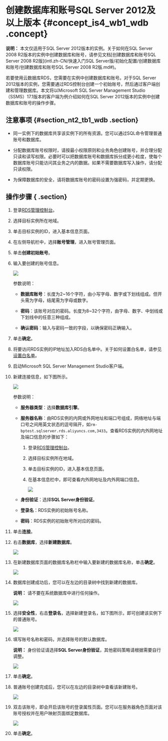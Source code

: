 # 创建数据库和账号SQL Server 2012及以上版本 {#concept_is4_wb1_wdb .concept}

**说明：** 本文仅适用于SQL Server 2012版本的实例。关于如何在SQL Server 2008 R2版本的实例中创建数据库和账号，请参见文档[创建数据库和账号SQL Server 2008 R2版](intl.zh-CN/快速入门SQL Server版/初始化配置/创建数据库和账号/创建数据库和账号SQL Server 2008 R2版.md#)。

若要使用云数据库RDS，您需要在实例中创建数据库和账号。对于SQL Server 2012版本的实例，您需要通过RDS控制台创建一个初始账号，然后通过客户端创建和管理数据库。本文将以Microsoft SQL Server Management Studio（SSMS）17.1版本的客户端为例介绍如何在SQL Server 2012版本的实例中创建数据库和账号的操作步骤。

## 注意事项 {#section_nt2_tb1_wdb .section}

-   同一实例下的数据库共享该实例下的所有资源。您可以通过SQL命令管理普通账号和数据库。

-   分配数据库账号权限时，请按最小权限原则和业务角色创建账号，并合理分配只读和读写权限。必要时可以把数据库账号和数据库拆分成更小粒度，使每个数据库账号只能访问其业务之内的数据。如果不需要数据库写入操作，请分配只读权限。

-   为保障数据库的安全，请将数据库账号的密码设置为强密码，并定期更换。


## 操作步骤 { .section}

1.  登录[RDS管理控制台](https://rds.console.aliyun.com/)。
2.  选择目标实例所在地域。
3.  单击目标实例的ID，进入基本信息页面。
4.  在左侧导航栏中，选择**账号管理**，进入账号管理页面。
5.  单击**创建初始账号**。
6.  输入要创建的账号信息。

    ![](http://static-aliyun-doc.oss-cn-hangzhou.aliyuncs.com/assets/img/7839/15335191062771_zh-CN.png)

    参数说明：

    -   **数据库账号**：长度为2~16个字符，由小写字母、数字或下划线组成。但开头需为字母，结尾需为字母或数字。

    -   **密码**：该账号对应的密码。长度为8~32个字符，由字母、数字、中划线或下划线中的任意三种组成。

    -   **确认密码**：输入与密码一致的字段，以确保密码正确输入。

7.  单击**确定**。
8.  将要访问RDS实例的IP地址加入RDS白名单中。关于如何设置白名单，请参见[设置白名单](../../../../intl.zh-CN/快速入门MySQL版/初始化配置/设置白名单.md#)。
9.  启动Microsoft SQL Server Management Studio客户端。
10. 新建连接信息，如下图所示。

    ![](http://static-aliyun-doc.oss-cn-hangzhou.aliyuncs.com/assets/img/7839/15335191062775_zh-CN.png)

    参数说明：

    -   **服务器类型**：选择**数据库引擎**。

    -   **服务器名称**：由RDS实例的内网或外网地址和端口号组成，网络地址与端口号之间用英文状态的逗号隔开，如`rm-bptest.sqlserver.rds.aliyuncs.com,3433`。查看RDS实例的内外网地址及端口信息的步骤如下：

        1.  登录[RDS管理控制台](https://rds.console.aliyun.com/)。
        2.  选择目标实例所在地域。
        3.  单击目标实例的ID，进入基本信息页面。
        4.  在基本信息栏中，即可查看内外网地址及内外网端口信息。

            ![](http://static-aliyun-doc.oss-cn-hangzhou.aliyuncs.com/assets/img/7839/15335191062776_zh-CN.png)

    -   **身份验证**：选择**SQL Server身份验证**。

    -   **登录名**：RDS实例的初始账号名称。

    -   **密码**：RDS实例的初始账号所对应的密码。

11. 单击**连接**。
12. 右击**数据库**，选择**新建数据库**。

    ![](http://static-aliyun-doc.oss-cn-hangzhou.aliyuncs.com/assets/img/7839/15335191062777_zh-CN.png)

13. 在新建数据库页面的数据库名称栏中输入要新建的数据库名称，单击**确定**。

    ![](http://static-aliyun-doc.oss-cn-hangzhou.aliyuncs.com/assets/img/7839/15335191062778_zh-CN.png)

14. 数据库创建成功后，您可以在左边的目录树中找到新建的数据库。

    **说明：** 请不要在系统数据库中进行任何操作。

    ![](http://static-aliyun-doc.oss-cn-hangzhou.aliyuncs.com/assets/img/7839/15335191062779_zh-CN.png)

15. 选择**安全性**，右击**登录名**，选择新建登录名，如下图所示，即可创建该实例下的普通账号。

    ![](http://static-aliyun-doc.oss-cn-hangzhou.aliyuncs.com/assets/img/7839/15335191062780_zh-CN.png)

16. 填写账号名称和密码，并选择账号的默认数据库。

    **说明：** 身份验证请选择**SQL Server身份验证**，其他密码策略请根据需要自行调整。

    ![](http://static-aliyun-doc.oss-cn-hangzhou.aliyuncs.com/assets/img/7839/15335191062782_zh-CN.png)

17. 单击**确定**。
18. 普通账号创建完成后，您可以在左边的目录树中查看该新建账号。

    ![](http://static-aliyun-doc.oss-cn-hangzhou.aliyuncs.com/assets/img/7839/15335191062783_zh-CN.png)

19. 双击该账号，即会开启该账号的登录属性页面。您可以在服务器角色页面对该账号授权并在用户映射页面绑定数据库。

    ![](http://static-aliyun-doc.oss-cn-hangzhou.aliyuncs.com/assets/img/7839/15335191062784_zh-CN.png)

20. 单击**确定**。

